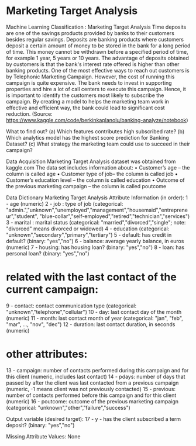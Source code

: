 # Marketing Target Analysis 
Machine Learning Classification : Marketing Target Analysis 
Time deposits are one of the savings products provided by banks to their customers besides regular savings. Deposits are banking products where customers deposit a certain amount of money to be stored in the bank for a long period of time. This money cannot be withdrawn before a specified period of time, for example 1 year, 5 years or 10 years. The advantage of deposits obtained by customers is that the bank's interest rate offered is higher than other banking products.
One of the most effective ways to reach out customers is by Telephonic Marketing Campaign. However, the cost of running this campaign is quite expensive. The bank needs to invest in supporting properties and hire a lot of call centers to execute this campaign.
Hence, it is important to identify the customers most likely to subscribe the campaign. By creating a model to helps the marketing team work in effective and efficient way, the bank could lead to significant cost reduction. 
(Source: https://www.kaggle.com/code/berkinkaplanolu/banking-analyze/notebook)

What to find out?
(a)	Which features contributes high subscribed rate?
(b)	Which analytics model has the highest score prediction for Banking Dataset?
(c)	What strategy the marketing team could use to succeed in their campaign?

Data Acquisition
Marketing Target Analysis dataset was obtained from kaggle.com
The data set includes information about:
•	Customer’s age – the column is called age
•	Customer type of job– the column is called job
•	Customer’s education level – the column is called education
•	Outcome of the previous marketing campaign – the column is called poutcome

Data Dictionary
Marketing Target Analysis Attribute Information (in order):
1 - age (numeric)
2 - job : type of job (categorical: "admin.","unknown","unemployed","management","housemaid","entrepreneur","student",
"blue-collar","self-employed","retired","technician","services")
3 - marital : marital status (categorical: "married","divorced","single"; note: "divorced" means divorced or widowed)
4 - education (categorical: "unknown","secondary","primary","tertiary")
5 - default: has credit in default? (binary: "yes","no")
6 - balance: average yearly balance, in euros (numeric)
7 - housing: has housing loan? (binary: "yes","no")
8 - loan: has personal loan? (binary: "yes","no")
# related with the last contact of the current campaign:
9 - contact: contact communication type (categorical: "unknown","telephone","cellular")
10 - day: last contact day of the month (numeric)
11 - month: last contact month of year (categorical: "jan", "feb", "mar", …, "nov", "dec")
12 - duration: last contact duration, in seconds (numeric)
# other attributes:
13 - campaign: number of contacts performed during this campaign and for this client (numeric, includes last contact)
14 - pdays: number of days that passed by after the client was last contacted from a previous campaign (numeric, -1 means client was not previously contacted)
15 - previous: number of contacts performed before this campaign and for this client (numeric)
16 - poutcome: outcome of the previous marketing campaign (categorical: "unknown","other","failure","success")

Output variable (desired target):
17 - y - has the client subscribed a term deposit? (binary: "yes","no")

Missing Attribute Values: None
